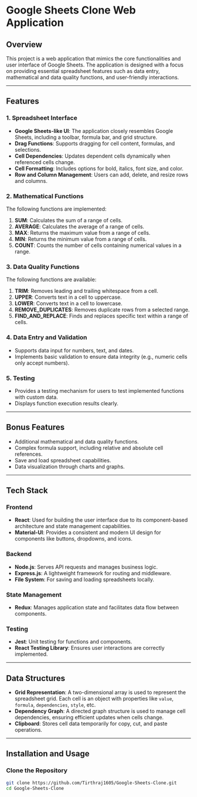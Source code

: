 # Google Sheets Clone Web Application

## Overview
This project is a web application that mimics the core functionalities and user interface of Google Sheets. The application is designed with a focus on providing essential spreadsheet features such as data entry, mathematical and data quality functions, and user-friendly interactions.

---

## Features

### 1. Spreadsheet Interface
- **Google Sheets-like UI**: The application closely resembles Google Sheets, including a toolbar, formula bar, and grid structure.
- **Drag Functions**: Supports dragging for cell content, formulas, and selections.
- **Cell Dependencies**: Updates dependent cells dynamically when referenced cells change.
- **Cell Formatting**: Includes options for bold, italics, font size, and color.
- **Row and Column Management**: Users can add, delete, and resize rows and columns.

### 2. Mathematical Functions
The following functions are implemented:
1. **SUM**: Calculates the sum of a range of cells.
2. **AVERAGE**: Calculates the average of a range of cells.
3. **MAX**: Returns the maximum value from a range of cells.
4. **MIN**: Returns the minimum value from a range of cells.
5. **COUNT**: Counts the number of cells containing numerical values in a range.

### 3. Data Quality Functions
The following functions are available:
1. **TRIM**: Removes leading and trailing whitespace from a cell.
2. **UPPER**: Converts text in a cell to uppercase.
3. **LOWER**: Converts text in a cell to lowercase.
4. **REMOVE_DUPLICATES**: Removes duplicate rows from a selected range.
5. **FIND_AND_REPLACE**: Finds and replaces specific text within a range of cells.

### 4. Data Entry and Validation
- Supports data input for numbers, text, and dates.
- Implements basic validation to ensure data integrity (e.g., numeric cells only accept numbers).

### 5. Testing
- Provides a testing mechanism for users to test implemented functions with custom data.
- Displays function execution results clearly.

---

## Bonus Features
- Additional mathematical and data quality functions.
- Complex formula support, including relative and absolute cell references.
- Save and load spreadsheet capabilities.
- Data visualization through charts and graphs.

---

## Tech Stack

### Frontend
- **React**: Used for building the user interface due to its component-based architecture and state management capabilities.
- **Material-UI**: Provides a consistent and modern UI design for components like buttons, dropdowns, and icons.

### Backend
- **Node.js**: Serves API requests and manages business logic.
- **Express.js**: A lightweight framework for routing and middleware.
- **File System**: For saving and loading spreadsheets locally.

### State Management
- **Redux**: Manages application state and facilitates data flow between components.

### Testing
- **Jest**: Unit testing for functions and components.
- **React Testing Library**: Ensures user interactions are correctly implemented.

---

## Data Structures
- **Grid Representation**: A two-dimensional array is used to represent the spreadsheet grid. Each cell is an object with properties like `value`, `formula`, `dependencies`, `style`, etc.
- **Dependency Graph**: A directed graph structure is used to manage cell dependencies, ensuring efficient updates when cells change.
- **Clipboard**: Stores cell data temporarily for copy, cut, and paste operations.

---

## Installation and Usage

### Clone the Repository
```bash
git clone https://github.com/Tirthraj1605/Google-Sheets-Clone.git
cd Google-Sheets-Clone
